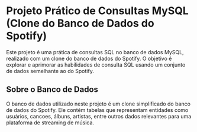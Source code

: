 # Projeto Prático de Consultas MySQL (Clone do Banco de Dados do Spotify)
Este projeto é uma prática de consultas SQL no banco de dados MySQL, realizado com um clone do banco de dados do Spotify. O objetivo é explorar e aprimorar as habilidades de consulta SQL usando um conjunto de dados semelhante ao do Spotify.

## Sobre o Banco de Dados
O banco de dados utilizado neste projeto é um clone simplificado do banco de dados do Spotify. Ele contém tabelas que representam entidades como usuários, cancoes, álbuns, artistas, entre outros dados relevantes para uma plataforma de streaming de música.

